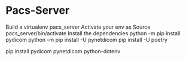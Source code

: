 # Pacs-Server
Build a virtualenv pacs_server
Activate your env as Source pacs_server/bin/activate
Install the dependencies
python -m pip install pydicom
python -m pip install -U pynetdicom
pip install -U poetry

pip install pydicom pynetdicom python-dotenv
